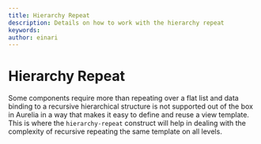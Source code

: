 ```yaml
---
title: Hierarchy Repeat
description: Details on how to work with the hierarchy repeat
keywords: 
author: einari
---
```


# Hierarchy Repeat

Some components require more than repeating over a flat list and data binding
to a recursive hierarchical structure is not supported out of the box in
Aurelia in a way that makes it easy to define and reuse a view template.
This is where the `hierarchy-repeat` construct will help in dealing with the
complexity of recursive repeating the same template on all levels.
